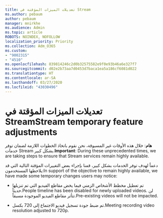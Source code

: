 ```yaml
---
title: تعديلات الميزات المؤقتة في Stream
ms.author: pebaum
author: pebaum
manager: mnirkhe
ms.audience: Admin
ms.topic: article
ROBOTS: NOINDEX, NOFOLLOW
localization_priority: Priority
ms.collection: Adm_O365
ms.custom:
- "9002315"
- "4510"
ms.openlocfilehash: 839814246c2d0b32575582e9f0e93b46a6e327f7
ms.sourcegitcommit: d02e2b73aa7d0453d7baca1ea5a186cf6081d022
ms.translationtype: HT
ms.contentlocale: ar-SA
ms.lasthandoff: 03/27/2020
ms.locfileid: "43030496"
---
```

# <a name="stream-temporary-feature-adjustments"></a><span data-ttu-id="5c945-102">تعديلات الميزات المؤقتة في Stream</span><span class="sxs-lookup"><span data-stu-id="5c945-102">Stream temporary feature adjustments</span></span>

<span data-ttu-id="5c945-103">**هام**: خلال هذه الأوقات غير المسبوقة، نحن نقوم باتخاذ الخطوات اللازمة لضمان توفر خدمات Stream بشكل كبير.</span><span class="sxs-lookup"><span data-stu-id="5c945-103">**Important**: During these unprecedented times, we are taking steps to ensure that Stream services remain highly available.</span></span>

<span data-ttu-id="5c945-104">دعماً لهدف توفر الخدمات بشكل كبير، قمنا بإجراء بعض التغييرات المؤقتة التالية التي قد يلاحظها المستخدمون:</span><span class="sxs-lookup"><span data-stu-id="5c945-104">In support of the objective to remain highly available, we have made some temporary changes users may notice:</span></span> 

- <span data-ttu-id="5c945-105">تم تعطيل مخطط الأشخاص الزمني فيما يخض مقاطع الفيديو التي تم تنزيلها حديثاً.</span><span class="sxs-lookup"><span data-stu-id="5c945-105">People timeline has been disabled for newly uploaded videos.</span></span> <span data-ttu-id="5c945-106">لن تتأثر مقاطع الفيديو الموجودة مسبقاً.</span><span class="sxs-lookup"><span data-stu-id="5c945-106">Pre-existing videos will not be impacted.</span></span>

- <span data-ttu-id="5c945-107">تم ضبط جودة تسجيل فيديو الاجتماع إلى 720 بكسل.</span><span class="sxs-lookup"><span data-stu-id="5c945-107">Meeting recording video resolution adjusted to 720p.</span></span>

